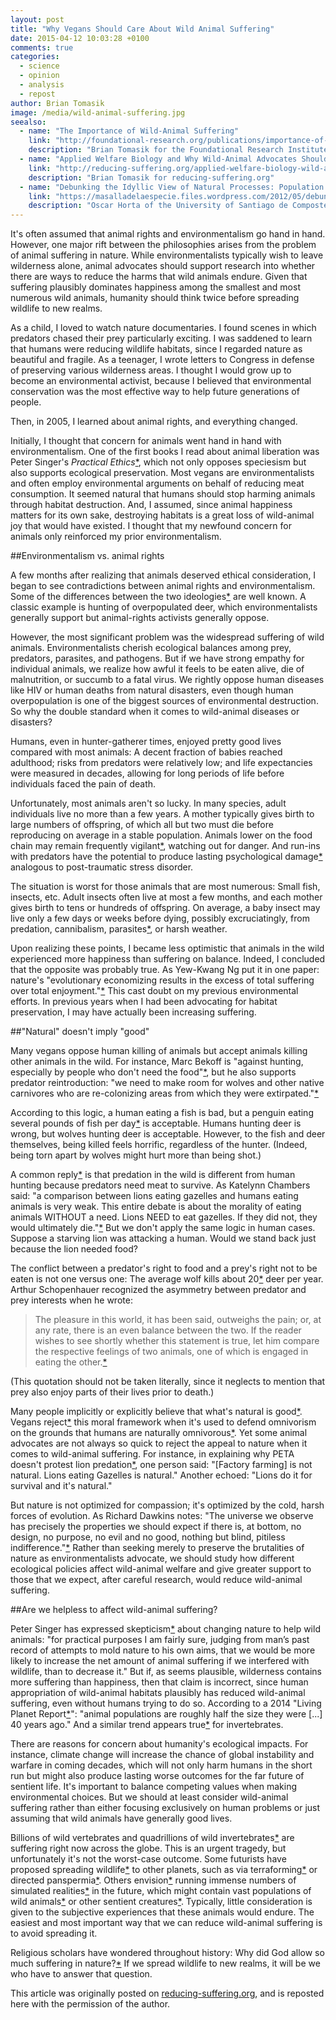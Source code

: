 ```yaml
---
layout: post
title: "Why Vegans Should Care About Wild Animal Suffering"
date: 2015-04-12 10:03:28 +0100
comments: true
categories: 
  - science
  - opinion
  - analysis
  - repost
author: Brian Tomasik
image: /media/wild-animal-suffering.jpg
seealso: 
  - name: "The Importance of Wild-Animal Suffering"
    link: "http://foundational-research.org/publications/importance-of-wild-animal-suffering/"
    description: "Brian Tomasik for the Foundational Research Institute"
  - name: "Applied Welfare Biology and Why Wild-Animal Advocates Should Focus on Not Spreading Nature"
    link: "http://reducing-suffering.org/applied-welfare-biology-wild-animal-advocates-focus-spreading-nature/"
    description: "Brian Tomasik for reducing-suffering.org"
  - name: "Debunking the Idyllic View of Natural Processes: Population Dynamics and Suffering in the Wild"
    link: "https://masalladelaespecie.files.wordpress.com/2012/05/debunkingidyllicviewhorta.pdf"
    description: "Oscar Horta of the University of Santiago de Compostela"
---
```

It's often assumed that animal rights and environmentalism go hand in hand. However, one major rift between the philosophies arises from the problem of animal suffering in nature. While environmentalists typically wish to leave wilderness alone, animal advocates should support research into whether there are ways to reduce<!--more--> the harms that wild animals endure. Given that suffering plausibly dominates happiness among the smallest and most numerous wild animals, humanity should think twice before spreading wildlife to new realms.

As a child, I loved to watch nature documentaries. I found scenes in which predators chased their prey particularly exciting. I was saddened to learn that humans were reducing wildlife habitats, since I regarded nature as beautiful and fragile. As a teenager, I wrote letters to Congress in defense of preserving various wilderness areas. I thought I would grow up to become an environmental activist, because I believed that environmental conservation was the most effective way to help future generations of people.

Then, in 2005, I learned about animal rights, and everything changed.

Initially, I thought that concern for animals went hand in hand with environmentalism. One of the first books I read about animal liberation was Peter Singer's *Practical Ethics*[*](http://www.amazon.com/Practical-Ethics-Peter-Singer/dp/0521707684  "Singer’s Practical Ethics is available on Amazon"), which not only opposes speciesism but also supports ecological preservation. Most vegans are environmentalists and often employ environmental arguments on behalf of reducing meat consumption. It seemed natural that humans should stop harming animals through habitat destruction. And, I assumed, since animal happiness matters for its own sake, destroying habitats is a great loss of wild-animal joy that would have existed. I thought that my newfound concern for animals only reinforced my prior environmentalism.

##Environmentalism vs. animal rights

A few months after realizing that animals deserved ethical consideration, I began to see contradictions between animal rights and environmentalism. Some of the differences between the two ideologies[*](http://animalrights.about.com/od/animalrights101/a/Comparing-And-Contrasting-The-Animal-Rights-And-Environmental-Movements.htm "This essay presents an overview of the differences between animal rights and environmentalism") are well known. A classic example is hunting of overpopulated deer, which environmentalists generally support but animal-rights activists generally oppose.

However, the most significant problem was the widespread suffering of wild animals. Environmentalists cherish ecological balances among prey, predators, parasites, and pathogens. But if we have strong empathy for individual animals, we realize how awful it feels to be eaten alive, die of malnutrition, or succumb to a fatal virus. We rightly oppose human diseases like HIV or human deaths from natural disasters, even though human overpopulation is one of the biggest sources of environmental destruction. So why the double standard when it comes to wild-animal diseases or disasters?

Humans, even in hunter-gatherer times, enjoyed pretty good lives compared with most animals: A decent fraction of babies reached adulthood; risks from predators were relatively low; and life expectancies were measured in decades, allowing for long periods of life before individuals faced the pain of death.

Unfortunately, most animals aren't so lucky. In many species, adult individuals live no more than a few years. A mother typically gives birth to large numbers of offspring, of which all but two must die before reproducing on average in a stable population. Animals lower on the food chain may remain frequently vigilant[*](http://opinionator.blogs.nytimes.com/2009/09/29/where-tasty-morsels-fear-to-tread/?_r=0 "This article describes how predators ‘create a landscape of fear’ for their prey"), watching out for danger. And run-ins with predators have the potential to produce lasting psychological damage[*](http://scholarcommons.usf.edu/cgi/viewcontent.cgi?article=1583&context=etd "This paper published by Scholar Commons University of South Florida examines post-traumatic stress disorder in rats") analogous to post-traumatic stress disorder.

The situation is worst for those animals that are most numerous: Small fish, insects, etc. Adult insects often live at most a few months, and each mother gives birth to tens or hundreds of offspring. On average, a baby insect may live only a few days or weeks before dying, possibly excruciatingly, from predation, cannibalism, parasites[*](https://en.wikipedia.org/wiki/Pest_insect_population_dynamics#Life_tables "This ‘life table’ shows how many insects die as they mature from eggs to adults"), or harsh weather.

Upon realizing these points, I became less optimistic that animals in the wild experienced more happiness than suffering on balance. Indeed, I concluded that the opposite was probably true. As Yew-Kwang Ng put it in one paper: nature's "evolutionary economizing results in the excess of total suffering over total enjoyment."[*](http://link.springer.com/article/10.1007%2FBF00852469 "Titled Towards Welfare Biology, and available for purchase here") This cast doubt on my previous environmental efforts. In previous years when I had been advocating for habitat preservation, I may have actually been increasing suffering.

##"Natural" doesn't imply "good"

Many vegans oppose human killing of animals but accept animals killing other animals in the wild. For instance, Marc Bekoff is "against hunting, especially by people who don't need the food"[*](https://www.psychologytoday.com/blog/animal-emotions/201112/heartless-hunting-maiming-then-killing-deer-no-remorse "As he wrote in this article for Psychology Today"), but he also supports predator reintroduction: "we need to make room for wolves and other native carnivores who are re-colonizing areas from which they were extirpated."[*](http://www.mdpi.com/2076-2615/1/1/126 "As he wrote in this paper published in the journal Animals")

According to this logic, a human eating a fish is bad, but a penguin eating several pounds of fish per day[*](http://reducing-suffering.org/how-much-direct-suffering-is-caused-by-various-animal-foods/#Non-human_carnivores "Adult Emperor Penguins consume 2-5 kg (4.4-11 lb) of food per day! ") is acceptable. Humans hunting deer is wrong, but wolves hunting deer is acceptable. However, to the fish and deer themselves, being killed feels horrific, regardless of the hunter. (Indeed, being torn apart by wolves might hurt more than being shot.)

A common reply[*](https://answers.yahoo.com/question/index?qid=20080208032722AAVE4Wd "Some examples of this reply can be found on the horribly fascinating Yahoo Answers") is that predation in the wild is different from human hunting because predators need meat to survive. As Katelynn Chambers said: "a comparison between lions eating gazelles and humans eating animals is very weak. This entire debate is about the morality of eating animals WITHOUT a need. Lions NEED to eat gazelles. If they did not, they would ultimately die."[*](http://www.debate.org/debates/Moral-Argument-Meat-Eating/1 "In this debate, published on debate.org") But we don't apply the same logic in human cases. Suppose a starving lion was attacking a human. Would we stand back just because the lion needed food?

The conflict between a predator's right to food and a prey's right not to be eaten is not one versus one: The average wolf kills about 20[*](http://dnr.wi.gov/topic/wildlifehabitat/wolf/facts.html#Misconceptions "Number drawn from the Grey Wolf Factsheet") deer per year. Arthur Schopenhauer recognized the asymmetry between predator and prey interests when he wrote:

>The pleasure in this world, it has been said, outweighs the pain; or, at any rate, there is an even balance between the two. If the reader wishes to see shortly whether this statement is true, let him compare the respective feelings of two animals, one of which is engaged in eating the other.[*](https://ebooks.adelaide.edu.au/s/schopenhauer/arthur/pessimism/chapter1.html "From Schopenhauer’s Studies in Pessimism, ebook available online")

(This quotation should not be taken literally, since it neglects to mention that prey also enjoy parts of their lives prior to death.)

Many people implicitly or explicitly believe that what's natural is good[*](https://en.wikipedia.org/wiki/Appeal_to_nature "This faulty argument is called an ‘appeal to nature’"). Vegans reject[*](http://yourcybercourt.info/fallacies/list.html#sec-17 "A deconstruction of the appeal to nature argument from a vegan perspective") this moral framework when it's used to defend omnivorism on the grounds that humans are naturally omnivorous[*](https://www.vrg.org/nutshell/omni.htm "Humans are Omnivores, adapted from a talk by John McArdle"). Yet some animal advocates are not always so quick to reject the appeal to nature when it comes to wild-animal suffering. For instance, in explaining why PETA doesn't protest lion predation[*](https://answers.yahoo.com/question/index?qid=20080731131831AAdpISO "Why don’t PETA protest lions eating gazelles? asks a contributor to Yahoo Answers"), one person said: "[Factory farming] is not natural. Lions eating Gazelles is natural." Another echoed: "Lions do it for survival and it's natural."

But nature is not optimized for compassion; it's optimized by the cold, harsh forces of evolution. As Richard Dawkins notes: "The universe we observe has precisely the properties we should expect if there is, at bottom, no design, no purpose, no evil and no good, nothing but blind, pitiless indifference."[*](https://en.wikiquote.org/wiki/Richard_Dawkins#River_out_of_Eden_.281995.29 "In River out of Eden quoted here") Rather than seeking merely to preserve the brutalities of nature as environmentalists advocate, we should study how different ecological policies affect wild-animal welfare and give greater support to those that we expect, after careful research, would reduce wild-animal suffering.

##Are we helpless to affect wild-animal suffering?

Peter Singer has expressed skepticism[*](http://www.nybooks.com/articles/archives/1973/jun/14/food-for-thought/ "In this conversation with David Rosinger published in the New York Review of book") about changing nature to help wild animals: "for practical purposes I am fairly sure, judging from man’s past record of attempts to mold nature to his own aims, that we would be more likely to increase the net amount of animal suffering if we interfered with wildlife, than to decrease it." But if, as seems plausible, wilderness contains more suffering than happiness, then that claim is incorrect, since human appropriation of wild-animal habitats plausibly has reduced wild-animal suffering, even without humans trying to do so. According to a 2014 "Living Planet Report[*](http://www.livingplanetindex.org/projects?main_page_project=LivingPlanetReport&home_flag=1 "The 2014 Living Planet Report from the World Wildlife Fund is available here")": "animal populations are roughly half the size they were [...] 40 years ago." And a similar trend appears true[*](http://www.ucl.ac.uk/news/news-articles/0714/240714_invertebrate-numbers "‘Invertibrate numbers nearly halve as human population doubles’") for invertebrates.

There are reasons for concern about humanity's ecological impacts. For instance, climate change will increase the chance of global instability and warfare in coming decades, which will not only harm humans in the short run but might also produce lasting worse outcomes for the far future of sentient life. It's important to balance competing values when making environmental choices. But we should at least consider wild-animal suffering rather than either focusing exclusively on human problems or just assuming that wild animals have generally good lives.

Billions of wild vertebrates and quadrillions of wild invertebrates[*](http://reducing-suffering.org/how-many-wild-animals-are-there/ "How Many Wild Animals Are There?") are suffering right now across the globe. This is an urgent tragedy, but unfortunately it's not the worst-case outcome. Some futurists have proposed spreading wildlife[*](https://en.wikipedia.org/wiki/Biotic_ethics "Biotic Ethics defines a human purpose to secure and propogate life") to other planets, such as via terraforming[*](https://en.wikipedia.org/wiki/Terraforming "Terraforming is the theoretical process of modifying a planetary body to create an earth-like environment capable of sustaining life") or directed panspermia[*](https://en.wikipedia.org/wiki/Directed_panspermia "Directed Panspermia is the theoretical process of transporting microörganisms through space to introduce life to lifeless planets"). Others envision[*](http://www.nickbostrom.com/astronomical/waste.html "Such as Nick Bostrom") running immense numbers of simulated realities[*](https://en.wikipedia.org/wiki/Life_simulation_game "Simulated realities or ‘artificial life games’ already exist and look to grow more complex") in the future, which might contain vast populations of wild animals[*](https://en.wikipedia.org/wiki/WolfQuest "Like WolfQuest in which you play a gray wolf") or other sentient creatures[*](https://en.wikipedia.org/wiki/Artificial_life "Artificial Life will likely become progressively more sophisticated"). Typically, little consideration is given to the subjective experiences that these animals would endure. The easiest and most important way that we can reduce wild-animal suffering is to avoid spreading it.

Religious scholars have wondered throughout history: Why did God allow so much suffering in nature?[*](http://www.amazon.com/Nature-Red-Tooth-Claw-Suffering/dp/0199596328 "Michael J Murray’s book Nature Red in Tooth and Claw specifically addresses the problem of evil through the lens of animal pain and suffering. Available on Amazon") If we spread wildlife to new realms, it will be we who have to answer that question.

<div class="original-appearance">This article was originally posted on <a href="http://reducing-suffering.org/why-vegans-should-care-about-suffering-in-nature/">reducing-suffering.org</a>, and is reposted here with the permission of the author.</div>

